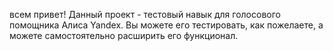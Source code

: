 всем привет!
Данный проект - тестовый навык для голосового помощника Алиса Yandex. Вы можете его тестировать, как пожелаете, а можете самостоятельно расширить его функционал.